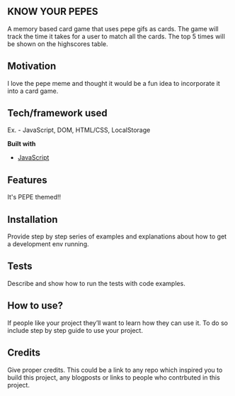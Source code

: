 ## KNOW YOUR PEPES

A memory based card game that uses pepe gifs as cards. The game will track the time it takes for a user to match all the cards. The top 5 times will be shown on the highscores table.

## Motivation

I love the pepe meme and thought it would be a fun idea to incorporate it into a card game.

## Tech/framework used

Ex. - JavaScript, DOM, HTML/CSS, LocalStorage

<b>Built with</b>

- [JavaScript](https://www.javascript.com/)

## Features

It's PEPE themed!!

## Installation

Provide step by step series of examples and explanations about how to get a development env running.

## Tests

Describe and show how to run the tests with code examples.

## How to use?

If people like your project they’ll want to learn how they can use it. To do so include step by step guide to use your project.

## Credits

Give proper credits. This could be a link to any repo which inspired you to build this project, any blogposts or links to people who contrbuted in this project.
